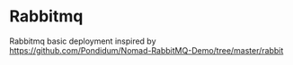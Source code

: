 # Rabbitmq

Rabbitmq basic deployment inspired by https://github.com/Pondidum/Nomad-RabbitMQ-Demo/tree/master/rabbit 



